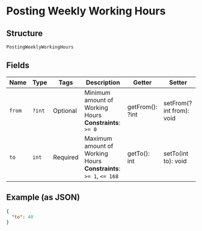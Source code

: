
# Posting Weekly Working Hours

## Structure

`PostingWeeklyWorkingHours`

## Fields

| Name | Type | Tags | Description | Getter | Setter |
|  --- | --- | --- | --- | --- | --- |
| `from` | `?int` | Optional | Minimum amount of Working Hours<br>**Constraints**: `>= 0` | getFrom(): ?int | setFrom(?int from): void |
| `to` | `int` | Required | Maximum amount of Working Hours<br>**Constraints**: `>= 1`, `<= 168` | getTo(): int | setTo(int to): void |

## Example (as JSON)

```json
{
  "to": 40
}
```

